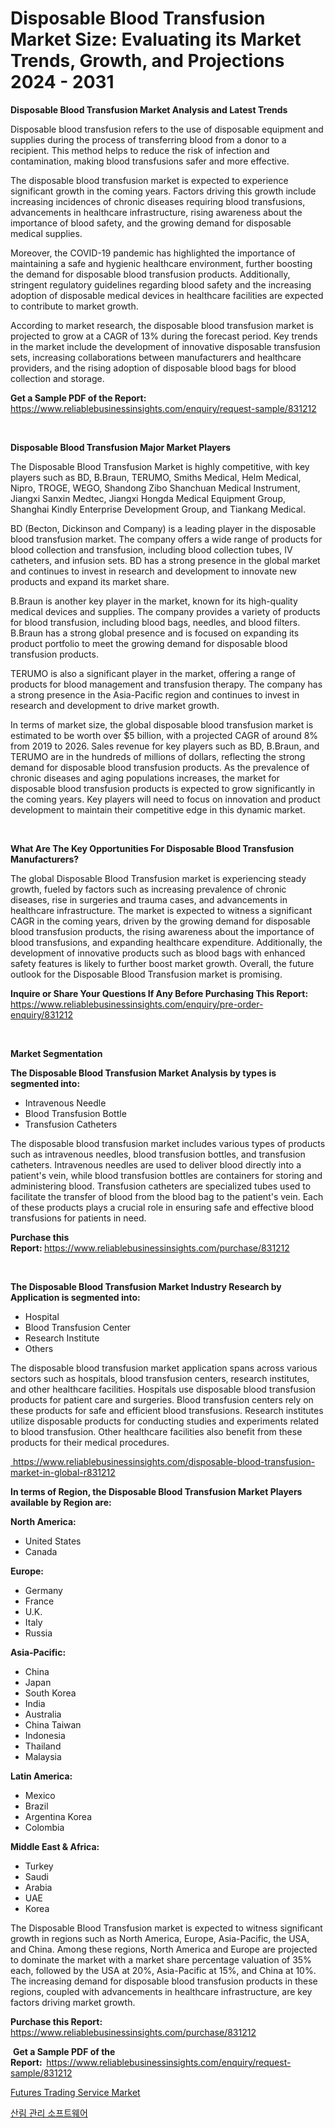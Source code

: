 <p><h1>Disposable Blood Transfusion Market Size: Evaluating its Market Trends, Growth, and Projections 2024 - 2031</h1></p><p><strong>Disposable Blood Transfusion Market Analysis and Latest Trends</strong></p>
<p><p>Disposable blood transfusion refers to the use of disposable equipment and supplies during the process of transferring blood from a donor to a recipient. This method helps to reduce the risk of infection and contamination, making blood transfusions safer and more effective.</p><p>The disposable blood transfusion market is expected to experience significant growth in the coming years. Factors driving this growth include increasing incidences of chronic diseases requiring blood transfusions, advancements in healthcare infrastructure, rising awareness about the importance of blood safety, and the growing demand for disposable medical supplies.</p><p>Moreover, the COVID-19 pandemic has highlighted the importance of maintaining a safe and hygienic healthcare environment, further boosting the demand for disposable blood transfusion products. Additionally, stringent regulatory guidelines regarding blood safety and the increasing adoption of disposable medical devices in healthcare facilities are expected to contribute to market growth.</p><p>According to market research, the disposable blood transfusion market is projected to grow at a CAGR of 13% during the forecast period. Key trends in the market include the development of innovative disposable transfusion sets, increasing collaborations between manufacturers and healthcare providers, and the rising adoption of disposable blood bags for blood collection and storage.</p></p>
<p><strong>Get a Sample PDF of the Report:&nbsp;</strong> <a href="https://www.reliablebusinessinsights.com/enquiry/request-sample/831212">https://www.reliablebusinessinsights.com/enquiry/request-sample/831212</a></p>
<p>&nbsp;</p>
<p><strong>Disposable Blood Transfusion Major Market Players</strong></p>
<p><p>The Disposable Blood Transfusion Market is highly competitive, with key players such as BD, B.Braun, TERUMO, Smiths Medical, Helm Medical, Nipro, TROGE, WEGO, Shandong Zibo Shanchuan Medical Instrument, Jiangxi Sanxin Medtec, Jiangxi Hongda Medical Equipment Group, Shanghai Kindly Enterprise Development Group, and Tiankang Medical.</p><p>BD (Becton, Dickinson and Company) is a leading player in the disposable blood transfusion market. The company offers a wide range of products for blood collection and transfusion, including blood collection tubes, IV catheters, and infusion sets. BD has a strong presence in the global market and continues to invest in research and development to innovate new products and expand its market share.</p><p>B.Braun is another key player in the market, known for its high-quality medical devices and supplies. The company provides a variety of products for blood transfusion, including blood bags, needles, and blood filters. B.Braun has a strong global presence and is focused on expanding its product portfolio to meet the growing demand for disposable blood transfusion products.</p><p>TERUMO is also a significant player in the market, offering a range of products for blood management and transfusion therapy. The company has a strong presence in the Asia-Pacific region and continues to invest in research and development to drive market growth.</p><p>In terms of market size, the global disposable blood transfusion market is estimated to be worth over $5 billion, with a projected CAGR of around 8% from 2019 to 2026. Sales revenue for key players such as BD, B.Braun, and TERUMO are in the hundreds of millions of dollars, reflecting the strong demand for disposable blood transfusion products. As the prevalence of chronic diseases and aging populations increases, the market for disposable blood transfusion products is expected to grow significantly in the coming years. Key players will need to focus on innovation and product development to maintain their competitive edge in this dynamic market.</p></p>
<p>&nbsp;</p>
<p><strong>What Are The Key Opportunities For Disposable Blood Transfusion Manufacturers?</strong></p>
<p><p>The global Disposable Blood Transfusion market is experiencing steady growth, fueled by factors such as increasing prevalence of chronic diseases, rise in surgeries and trauma cases, and advancements in healthcare infrastructure. The market is expected to witness a significant CAGR in the coming years, driven by the growing demand for disposable blood transfusion products, the rising awareness about the importance of blood transfusions, and expanding healthcare expenditure. Additionally, the development of innovative products such as blood bags with enhanced safety features is likely to further boost market growth. Overall, the future outlook for the Disposable Blood Transfusion market is promising.</p></p>
<p><strong>Inquire or Share Your Questions If Any Before Purchasing This Report:</strong> <a href="https://www.reliablebusinessinsights.com/enquiry/pre-order-enquiry/831212">https://www.reliablebusinessinsights.com/enquiry/pre-order-enquiry/831212</a></p>
<p>&nbsp;</p>
<p><strong>Market Segmentation</strong></p>
<p><strong>The Disposable Blood Transfusion Market Analysis by types is segmented into:</strong></p>
<p><ul><li>Intravenous Needle</li><li>Blood Transfusion Bottle</li><li>Transfusion Catheters</li></ul></p>
<p><p>The disposable blood transfusion market includes various types of products such as intravenous needles, blood transfusion bottles, and transfusion catheters. Intravenous needles are used to deliver blood directly into a patient's vein, while blood transfusion bottles are containers for storing and administering blood. Transfusion catheters are specialized tubes used to facilitate the transfer of blood from the blood bag to the patient's vein. Each of these products plays a crucial role in ensuring safe and effective blood transfusions for patients in need.</p></p>
<p><strong>Purchase this Report:&nbsp;</strong><a href="https://www.reliablebusinessinsights.com/purchase/831212">https://www.reliablebusinessinsights.com/purchase/831212</a></p>
<p>&nbsp;</p>
<p><strong>The Disposable Blood Transfusion Market Industry Research by Application is segmented into:</strong></p>
<p><ul><li>Hospital</li><li>Blood Transfusion Center</li><li>Research Institute</li><li>Others</li></ul></p>
<p><p>The disposable blood transfusion market application spans across various sectors such as hospitals, blood transfusion centers, research institutes, and other healthcare facilities. Hospitals use disposable blood transfusion products for patient care and surgeries. Blood transfusion centers rely on these products for safe and efficient blood transfusions. Research institutes utilize disposable products for conducting studies and experiments related to blood transfusion. Other healthcare facilities also benefit from these products for their medical procedures.</p></p>
<p><a href="https://www.reliablebusinessinsights.com/disposable-blood-transfusion-market-in-global-r831212">&nbsp;https://www.reliablebusinessinsights.com/disposable-blood-transfusion-market-in-global-r831212</a></p>
<p><strong>In terms of Region, the Disposable Blood Transfusion Market Players available by Region are:</strong></p>
<p>
    <p> <strong> North America: </strong>
        <ul>
            <li>United States</li>
            <li>Canada</li>
        </ul>
        </p> 
    <p> <strong> Europe: </strong>
        <ul>
            <li>Germany</li>
            <li>France</li>
            <li>U.K.</li>
            <li>Italy</li>
            <li>Russia</li>
        </ul>
        </p> 
    <p> <strong> Asia-Pacific: </strong>
        <ul>
            <li>China</li>
            <li>Japan</li>
            <li>South Korea</li>
            <li>India</li>
            <li>Australia</li>
            <li>China Taiwan</li>
            <li>Indonesia</li>
            <li>Thailand</li>
            <li>Malaysia</li>
        </ul>
        </p> 
    <p> <strong> Latin America: </strong>
        <ul>
            <li>Mexico</li>
            <li>Brazil</li>
            <li>Argentina Korea</li>
            <li>Colombia</li>
        </ul>
        </p> 
    <p> <strong> Middle East & Africa: </strong>
        <ul>
            <li>Turkey</li>
            <li>Saudi</li>
            <li>Arabia</li>
            <li>UAE</li>
            <li>Korea</li>
        </ul>
    </p>
    </p>
<p><p>The Disposable Blood Transfusion market is expected to witness significant growth in regions such as North America, Europe, Asia-Pacific, the USA, and China. Among these regions, North America and Europe are projected to dominate the market with a market share percentage valuation of 35% each, followed by the USA at 20%, Asia-Pacific at 15%, and China at 10%. The increasing demand for disposable blood transfusion products in these regions, coupled with advancements in healthcare infrastructure, are key factors driving market growth.</p></p>
<p><strong>Purchase this Report: </strong><a href="https://www.reliablebusinessinsights.com/purchase/831212">https://www.reliablebusinessinsights.com/purchase/831212</a></p>
<p>&nbsp;<strong>Get a Sample PDF of the Report:&nbsp;&nbsp;</strong><a href="https://www.reliablebusinessinsights.com/enquiry/request-sample/831212">https://www.reliablebusinessinsights.com/enquiry/request-sample/831212</a></p>
<p><strong></strong></p>
<p><p><a href="https://issuu.com/reportprime-2/docs/futures-trading-service-market-size-2030.pptx">Futures Trading Service Market</a></p><p><a href="https://github.com/rsg307664904/Market-Research-Report-List-3/blob/main/6746418184211.md">산림 관리 소프트웨어</a></p></p>